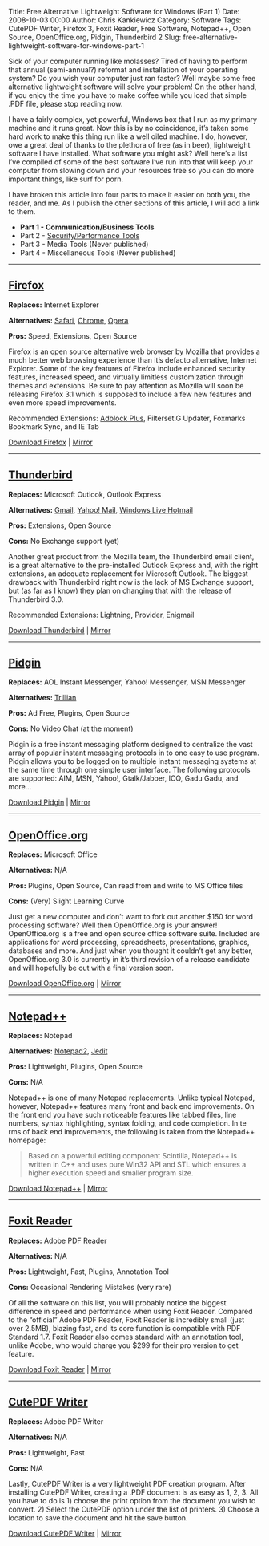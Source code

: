 Title: Free Alternative Lightweight Software for Windows (Part 1)
Date: 2008-10-03 00:00
Author: Chris Kankiewicz
Category: Software
Tags: CutePDF Writer, Firefox 3, Foxit Reader, Free Software, Notepad++, Open Source, OpenOffice.org, Pidgin, Thunderbird 2
Slug: free-alternative-lightweight-software-for-windows-part-1

Sick of your computer running like molasses? Tired of having to perform that
annual (semi-annual?) reformat and installation of your operating system? Do you
wish your computer just ran faster? Well maybe some free alternative lightweight
software will solve your problem! On the other hand, if you enjoy the time you
have to make coffee while you load that simple .PDF file, please stop reading
now.

I have a fairly complex, yet powerful, Windows box that I run as my primary
machine and it runs great. Now this is by no coincidence, it’s taken some hard
work to make this thing run like a well oiled machine. I do, however, owe a
great deal of thanks to the plethora of free (as in beer), lightweight software
I have installed. What software you might ask? Well here’s a list I’ve compiled
of some of the best software I’ve run into that will keep your computer from
slowing down and your resources free so you can do more important things, like
surf for porn.

I have broken this article into four parts to make it easier on both you, the
reader, and me. As I publish the other sections of this article, I will add a
link to them.

  * **Part 1 - Communication/Business Tools**
  * Part 2 - [Security/Performance Tools](http://blog.chriskankiewicz.com/post/4217685381/free-alternative-lightweight-software-for-windows-part-2)
  * Part 3 - Media Tools (Never published)
  * Part 4 - Miscellaneous Tools (Never published)


-----


## [Firefox](http://www.mozilla.com/en-US/firefox/fx/)

**Replaces:** Internet Explorer

**Alternatives:** [Safari](http://www.apple.com/safari/),
[Chrome](http://www.google.com/chrome), [Opera](http://www.opera.com/)

**Pros:** Speed, Extensions, Open Source

Firefox is an open source alternative web browser by Mozilla that provides a
much better web browsing experience than it’s defacto alternative, Internet
Explorer. Some of the key features of Firefox include enhanced security
features, increased speed, and virtually limitless customization through themes
and extensions. Be sure to pay attention as Mozilla will soon be releasing
Firefox 3.1 which is supposed to include a few new features and even more speed
improvements.

Recommended Extensions:
[Adblock Plus](https://addons.mozilla.org/en-US/firefox/addon/adblock-plus/),
Filterset.G Updater, Foxmarks Bookmark Sync, and IE Tab

[Download Firefox](http://www.mozilla.com/en-US/firefox/) |
[Mirror](http://www.filehippo.com/download_firefox/)


-----


## [Thunderbird](http://www.mozillamessaging.com/en-US/thunderbird/)

**Replaces:** Microsoft Outlook, Outlook Express

**Alternatives:** [Gmail](https://www.gmail.com/),
[Yahoo! Mail](https://mail.yahoo.com/),
[Windows Live Hotmail](www.hotmail.com/)

**Pros:** Extensions, Open Source

**Cons:** No Exchange support (yet)

Another great product from the Mozilla team, the Thunderbird email client, is a
great alternative to the pre-installed Outlook Express and, with the right
extensions, an adequate replacement for Microsoft Outlook. The biggest drawback
with Thunderbird right now is the lack of MS Exchange support, but (as far as I
know) they plan on changing that with the release of Thunderbird 3.0.

Recommended Extensions: Lightning, Provider, Enigmail

[Download Thunderbird](http://www.mozilla.com/en-US/thunderbird/) |
[Mirror](http://www.filehippo.com/download_thunderbird/)

-----

## [Pidgin](http://www.pidgin.im)

**Replaces:** AOL Instant Messenger, Yahoo! Messenger, MSN Messenger

**Alternatives:** [Trillian](http://www.trillian.im/)

**Pros:** Ad Free, Plugins, Open Source

**Cons:** No Video Chat (at the moment)

Pidgin is a free instant messaging platform designed to centralize the vast
array of popular instant messaging protocols in to one easy to use program.
Pidgin allows you to be logged on to multiple instant messaging systems at the
same time through one simple user interface. The following protocols are
supported: AIM, MSN, Yahoo!, Gtalk/Jabber, ICQ, Gadu Gadu, and more…

[Download Pidgin](http://www.pidgin.im/download) |
[Mirror](http://www.filehippo.com/download_pidgin/)


-----


## [OpenOffice.org](http://www.openoffice.org)

**Replaces:** Microsoft Office

**Alternatives:** N/A

**Pros:** Plugins, Open Source, Can read from and write to MS Office files

**Cons:** (Very) Slight Learning Curve

Just get a new computer and don’t want to fork out another $150 for word
processing software? Well then OpenOffice.org is your answer! OpenOffice.org is
a free and open source office software suite. Included are applications for word
processing, spreadsheets, presentations, graphics, databases and more. And just
when you thought it couldn’t get any better, OpenOffice.org 3.0 is currently in
it’s third revision of a release candidate and will hopefully be out with a
final version soon.

[Download OpenOffice.org](http://download.openoffice.org/index.html) |
[Mirror](http://www.filehippo.com/download_openoffice/)


-----


## [Notepad++](http://notepad-plus-plus.org/)

**Replaces:** Notepad

**Alternatives:** [Notepad2](http://www.flos-freeware.ch/notepad2.html),
[Jedit](http://www.jedit.org/)

**Pros:** Lightweight, Plugins, Open Source

**Cons:** N/A

Notepad++ is one of many Notepad replacements. Unlike typical Notepad, however,
Notepad++ features many front and back end improvements. On the front end you
have such noticeable features like tabbed files, line numbers, syntax
highlighting, syntax folding, and code completion. In te rms of back end
improvements, the following is taken from the Notepad++ homepage:

> Based on a powerful editing component Scintilla, Notepad++ is written in C++
and uses pure Win32 API and STL which ensures a higher execution speed and
smaller program size.

[Download Notepad++](http://notepad-plus.sourceforge.net/uk/site.htm) |
[Mirror](http://www.filehippo.com/download_notepad/)


-----


## [Foxit Reader](http://www.foxitsoftware.com/pdf/reader/)

**Replaces:** Adobe PDF Reader

**Alternatives:** N/A

**Pros:** Lightweight, Fast, Plugins, Annotation Tool

**Cons:** Occasional Rendering Mistakes (very rare)

Of all the software on this list, you will probably notice the biggest
difference in speed and performance when using Foxit Reader. Compared to the
“official” Adobe PDF Reader, Foxit Reader is incredibly small (just over 2.5MB),
blazing fast, and its core function is compatible with PDF Standard 1.7. Foxit
Reader also comes standard with an annotation tool, unlike Adobe, who would
charge you $299 for their pro version to get feature.

[Download Foxit Reader](http://www.foxitsoftware.com/pdf/reader_2/down_reader.htm) |
[Mirror](http://www.filehippo.com/download_foxit/)


-----


## [CutePDF Writer](http://www.cutepdf.com/products/cutepdf/writer.asp)

**Replaces:** Adobe PDF Writer

**Alternatives:** N/A

**Pros:** Lightweight, Fast

**Cons:** N/A

Lastly, CutePDF Writer is a very lightweight PDF creation program. After
installing CutePDF Writer, creating a .PDF document is as easy as 1, 2, 3. All
you have to do is 1) choose the print option from the document you wish to
convert. 2) Select the CutePDF option under the list of printers. 3) Choose a
location to save the document and hit the save button.

[Download CutePDF Writer](http://www.cutepdf.com/Products/CutePDF/writer.asp) |
[Mirror](http://www.filehippo.com/download_cutepdf_writer/)
